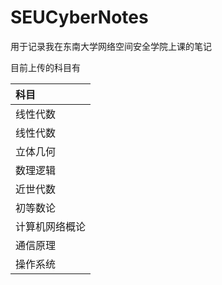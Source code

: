 # SEUCyberNotes

用于记录我在东南大学网络空间安全学院上课的笔记

目前上传的科目有

| 科目           |
| :------------- |
| 线性代数       |
| 线性代数       |
| 立体几何       |
| 数理逻辑       |
| 近世代数       |
| 初等数论       |
| 计算机网络概论 |
| 通信原理       |
| 操作系统       |

